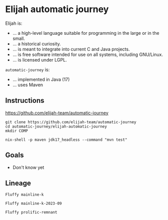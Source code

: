 Elijah automatic journey
=========================

Elijah is:

- ... a high-level language suitable for programming in the large or in the small.
- ... a historical curiosity.
- ... is meant to integrate into current C and Java projects. 
- ... is free software intended for use on all systems, including GNU/Linux.
- ... is licensed under LGPL.

`automatic-journey` is:

- ... implemented in Java (17)
- ... uses Maven


Instructions
-------------

https://github.com/elijah-team/automatic-journey

```shell
git clone https://github.com/elijah-team/automatic-journey
cd automatic-journey/elijah-automatic-journey
mkdir COMP
```

```shell
nix-shell -p maven jdk17_headless --command "mvn test"
```

Goals
------

- Don't know yet


Lineage
--------

`Fluffy mainline-k`

`Fluffy mainline-k-2023-09`

`Fluffy prolific-remnant`
